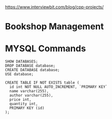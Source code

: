 https://www.interviewbit.com/blog/cpp-projects/

# Bookshop Management

# MYSQL Commands

```
SHOW DATABASES;
DROP DATABASE database;
CREATE DATABASE database;
USE database;

CREATE TABLE IF NOT EXISTS table (
  id int NOT NULL AUTO_INCREMENT, `PRIMARY KEY`
  name varchar(255),
  author varchar(255),
  price int,
  quantity int,
  PRIMARY KEY (id)
);
```
